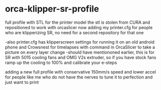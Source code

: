 # orca-klipper-sr-profile
full profile with STL for the printer model
the stl is stolen from CURA and repositioned to work with orcaslicer
now adding my printer.cfg for people who are klipperizing SR, no need for a second repository for that one

-also printer.cfg has klipperscreen settings for running it on an old android phone and Crowsnest for timelapses with command in OrcaSlicer to take a picture on every layer change
-should have mentiononed earlier, this is for SR with 5015 cooling fans and OMG V2s extruder, so if you have stock fans ramp up the cooling to 100% and calibrate your e-steps

adding a new full profile with conservative 150mm/s speed and lower accel for people like me who do not have the nerves to tune it to perfection and just want to print
